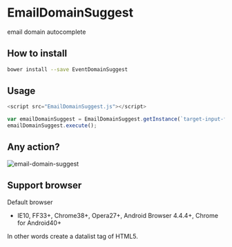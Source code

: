 # EmailDomainSuggest
email domain autocomplete

## How to install

```sh
bower install --save EventDomainSuggest
```

## Usage

```js
<script src="EmailDomainSuggest.js"></script>

var emailDomainSuggest = EmailDomainSuggest.getInstance(`target-input-form-tag`, [options = undefined])
emailDomainSuggest.execute();
```

## Any action?
![email-domain-suggest](http://giphy.com/gifs/lXiRpZoyp25ZMIQNi/html5)

## Support browser

Default browser
- IE10, FF33+, Chrome38+, Opera27+, Android Browser 4.4.4+, Chrome for Android40+

In other words create a datalist tag of HTML5.

